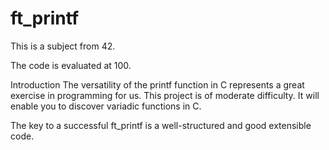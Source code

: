 # ft_printf

This is a subject from 42.

The code is evaluated at 100.

Introduction
The versatility of the printf function in C represents a great exercise in programming for
us. This project is of moderate difficulty. It will enable you to discover variadic functions
in C.

The key to a successful ft_printf is a well-structured and good extensible code.

